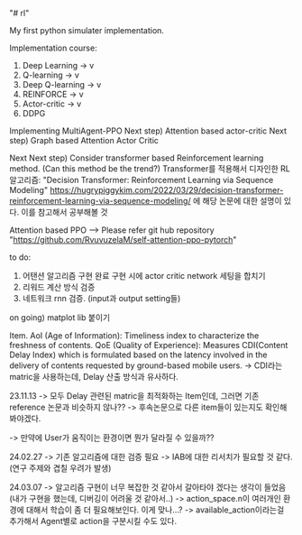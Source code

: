 "# rl"

My first python simulater implementation.

Implementation course:

1. Deep Learning -> v
2. Q-learning -> v
3. Deep Q-learning -> v
4. REINFORCE -> v
5. Actor-critic -> v
6. DDPG

Implementing MultiAgent-PPO
Next step) Attention based actor-critic
Next step) Graph based Attention Actor Critic

Next Next step) Consider transformer based Reinforcement learning method. (Can this method be the trend?)
Transformer를 적용해서 디자인한 RL 알고리즘: "Decision Transformer: Reinforcement Learning via Sequence Modeling"
https://hugrypiggykim.com/2022/03/29/decision-transformer-reinforcement-learning-via-sequence-modeling/ 에 해당 논문에 대한 설명이 있다.
이를 참고해서 공부해볼 것

Attention based PPO --> Please refer git hub repository "https://github.com/RvuvuzelaM/self-attention-ppo-pytorch"

to do:
1. 어탠션 알고리즘 구현 완료
구현 시에 actor critic network 세팅을 합치기
2. 리워드 계산 방식 검증
3. 네트워크 rnn 검증. (input과 output setting들)

on going) matplot lib 붙이기

Item.
AoI (Age of Information): Timeliness index to characterize the freshness of contents.
QoE (Quality of Experience): Measures CDI(Content Delay Index) which is formulated based on the latency involved in the delivery of contents requested by ground-based mobile users.
 -> CDI라는 matric을 사용하는데, Delay 산출 방식과 유사하다.

23.11.13
-> 모두 Delay 관련된 matric을 최적화하는 Item인데, 그러면 기존 reference 논문과 비슷하지 않나??
-> 후속논문으로 다른 item들이 있는지도 확인해봐야겠다.

-> 만약에 User가 움직이는 환경이면 뭔가 달라질 수 있을까??


24.02.27
-> 기존 알고리즘에 대한 검증 필요
-> IAB에 대한 리서치가 필요할 것 같다. (연구 주제와 겹칠 우려가 발생)

24.03.07
-> 알고리즘 구현이 너무 복잡한 것 같아서 갈아타야 겠다는 생각이 들었음
(내가 구현을 했는데, 디버깅이 어려울 것 같아서..)
-> action_space.n이 여러개인 환경에 대해서 학습이 좀 더 필요해보인다. 이게 맞나...?
-> available_action이라는걸 추가해서 Agent별로 action을 구분시킬 수도 있다.

